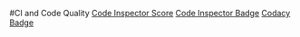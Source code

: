 #CI and Code Quality
[Code Inspector Score](https://api.codiga.io/project/30184/score/svg)
[Code Inspector Badge](https://api.codiga.io/project/30184/status/svg)
[Codacy Badge](https://app.codacy.com/project/badge/Grade/17a9512fbedb4866aa9bc784b87e1597)
